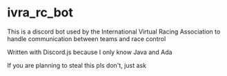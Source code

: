 # ivra_rc_bot

This is a discord bot used by the International Virtual Racing Association to handle communication between teams and race control

Written with Discord.js because I only know Java and Ada

If you are planning to steal this pls don't, just ask
